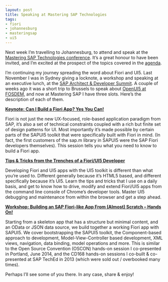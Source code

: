 ```yaml
---
layout: post
title: Speaking at Mastering SAP Technologies
tags:
- fiori
- johannesburg
- masteringsap
- ui5
---
```



Next week I’m travelling to Johannesburg, to attend and speak at the [Mastering SAP Technologies conference](http://www.masteringsap.co.za/tech). It’s a great honour to have been invited, and I’m excited at the prospect of the topics covered in the [agenda](http://www.masteringsap.co.za/tech/agenda).

I’m continuing my journey spreading the word about Fiori and UI5. Last November I was in Sydney giving a locknote, a workshop and speaking at an executive lunch, at the [SAP Architect & Developer Summit](/2014/11/28/the-inaugural-sap-architect-developer-summit/). A couple of weeks ago it was a short trip to Brussels to speak about [OpenUI5 at FOSDEM](/2015/02/02/openui5-at-fosdem-2015/), and now at Mastering SAP I have three slots. Here’s the description of each of them.

**[Keynote: Can I Build a Fiori App? Yes You Can!](http://lanyrd.com/2015/masteringsap/sdfyqz/)**

Fiori is not just the new UX-focused, role-based application paradigm from SAP, it’s also a set of technical constraints coupled with a rich but finite set of design patterns for UI. Most importantly it’s made possible by certain parts of the SAPUI5 toolkit that were specifically built with Fiori in mind. (In fact, the first customers of the sap.m library in SAPUI5 were the SAP Fiori developers themselves). This session tells you what you need to know to build a Fiori app.

**[Tips & Tricks from the Trenches of a Fiori/UI5 Developer](http://lanyrd.com/2015/masteringsap/sdfyrb/)**

Developing Fiori and UI5 apps with the UI5 toolkit is different than what you’re used to. Different generally because it’s HTML5 based, and different specifically because it’s UI5. Learn the tips and tricks that I use on a daily basis, and get to know how to drive, modify and extend Fiori/UI5 apps from the command line console of Chrome’s developer tools. Master UI5 debugging and maintenance from within the browser and get a step ahead.

**[Workshop: Building an SAP Fiori-like App From (Almost) Scratch – Hands On!](http://lanyrd.com/2015/masteringsap/sdfyrc/)**

Starting from a skeleton app that has a structure but minimal content, and an OData or JSON data source, we build together a working Fiori app with SAPUI5. We cover bootstrapping the SAPUI5 toolkit, the Component-based approach to development, Model-View-Controller based development, XML views, navigation, data binding, model operations and more. This is similar to the Open Source Convention (OSCON) hands-on session I co-presented in Portland, June 2014, and the CD168 hands-on sessions I co-built & co-presented at SAP TechEd in 2013 (which were sold out / overbooked many times).

Perhaps I’ll see some of you there. In any case, share & enjoy!



